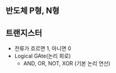 ## 반도체 P형, N형



## 트랜지스터
* 전류가 흐르면 1, 아니면 0
* Logical GAte(논리 회로)
    * AND, OR, NOT, XOR (기본 논리 연산)